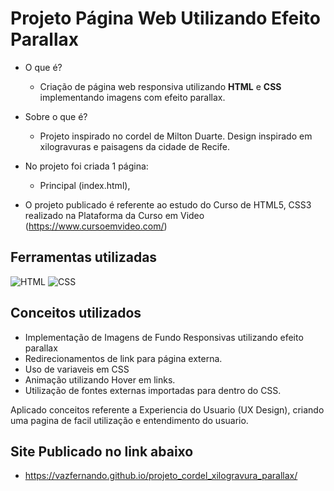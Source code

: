 # Projeto Página Web Utilizando Efeito Parallax

* O que é? 
  * Criação de página web responsiva utilizando **HTML** e **CSS** implementando imagens com efeito parallax.
* Sobre o que é? 
  * Projeto inspirado no cordel de Milton Duarte. Design inspirado em xilogravuras e paisagens da cidade de Recife.

* No projeto foi criada 1 página:

  * Principal (index.html),

* O projeto publicado é referente ao estudo do Curso de HTML5, CSS3 realizado na Plataforma da Curso em Video (https://www.cursoemvideo.com/)

## Ferramentas utilizadas
![HTML](https://img.shields.io/badge/HTML5-E34F26?style=for-the-badge&logo=html5&logoColor=white)
![CSS](https://img.shields.io/badge/CSS3-1572B6?style=for-the-badge&logo=css3&logoColor=white)


## Conceitos utilizados

  * Implementação de Imagens de Fundo Responsivas utilizando efeito parallax
  * Redirecionamentos de link para página externa.
  * Uso de variaveis em CSS
  * Animação utilizando Hover em links.
  * Utilização de fontes externas importadas para dentro do CSS.

Aplicado conceitos referente a Experiencia do Usuario (UX Design), criando uma pagina de facil utilização e entendimento do usuario.

## Site Publicado no link abaixo
 * https://vazfernando.github.io/projeto_cordel_xilogravura_parallax/
